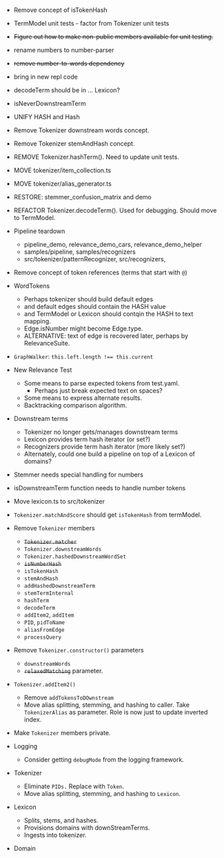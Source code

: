 
* Remove concept of isTokenHash
* TermModel unit tests - factor from Tokenizer unit tests
* ~~Figure out how to make non-public members available for unit testing.~~
* rename numbers to number-parser
* ~~remove number-to-words dependency~~
* bring in new repl code
* decodeTerm should be in ... Lexicon?
* isNeverDownstreamTerm
* UNIFY HASH and Hash
* Remove Tokenizer downstream words concept.
* Remove Tokenizer stemAndHash concept.
* REMOVE Tokenizer.hashTerm(). Need to update unit tests.
* MOVE tokenizer/item_collection.ts
* MOVE tokenizer/alias_generator.ts
* RESTORE: stemmer_confusion_matrix and demo
* REFACTOR Tokenizer.decodeTerm(). Used for debugging. Should move to TermModel.

* Pipeline teardown
    * pipeline_demo, relevance_demo_cars, relevance_demo_helper
    * samples/pipeline, samples/recognizers
    * src/tokenizer/patternRecognizer, src/recognizers, 
* Remove concept of token references (terms that start with `@`)
* WordTokens
    * Perhaps tokenizer should build default edges
    * and default edges should contain the HASH value
    * and TermModel or Lexicon should contqin the HASH to text mapping.
    * Edge.isNumber might become Edge.type.
    * ALTERNATIVE: text of edge is recovered later, perhaps by RelevanceSuite.
* `GraphWalker`: `this.left.length !== this.current`
* New Relevance Test
    * Some means to parse expected tokens from test.yaml.
        * Perhaps just break expected text on spaces? 
    * Some means to express alternate results.
    * Backtracking comparison algorithm.
* Downstream terms
    * Tokenizer no longer gets/manages downstream terms
    * Lexicon provides term hash iterator (or set?)
    * Recognizers provide term hash iterator (more likely set?)
    * Alternately, could one build a pipeline on top of a Lexicon of domains?
* Stemmer needs special handling for numbers
* isDownstreamTerm function needs to handle number tokens
* Move lexicon.ts to src/tokenizer
* `Tokenizer.matchAndScore` should get `isTokenHash` from termModel.
* Remove `Tokenizer` members
    * ~~`Tokenizer.matcher`~~
    * `Tokenizer.downstreamWords`
    * `Tokenizer.hashedDownstreamWordSet`
    * ~~`isNumberHash`~~
    * `isTokenHash`
    * `stemAndHash`
    * `addHashedDownstreamTerm`
    * `stemTermInternal`
    * `hashTerm`
    * `decodeTerm`
    * `addItem2`, `addItem`
    * `PID`, `pidToName`
    * `aliasFromEdge`
    * `processQuery`
* Remove `Tokenizer.constructor()` parameters
    * `downstreamWords`
    * ~~`relaxedMatching`~~ parameter.
* `Tokenizer.addItem2()`
    * Remove `addTokensToDOwnstream`
    * Move alias splitting, stemming, and hashing to caller. Take `TokenizerAlias` as parameter. Role is now just to update inverted index.
* Make `Tokenizer` members private.
* Logging
    * Consider getting `debugMode` from the logging framework.
* Tokenizer
    * Eliminate `PIDs.` Replace with `Token`.
    * Move alias splitting, stemming, and hashing to `Lexicon`.
* Lexicon
    * Splits, stems, and hashes.
    * Provisions domains with downStreamTerms.
    * Ingests into tokenizer.
* Domain